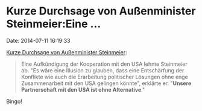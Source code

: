 Kurze Durchsage von Außenminister Steinmeier:Eine \...
======================================================

Date: 2014-07-11 16:19:33

[Kurze Durchsage von Außenminister
Steinmeier](http://www.tagesschau.de/inland/spionageaffaere-110.html):

> Eine Aufkündigung der Kooperation mit den USA lehnte Steinmeier ab.
> \"Es wäre eine Illusion zu glauben, dass eine Entschärfung der
> Konflikte wie auch die Erarbeitung politischer Lösungen ohne enge
> Zusammenarbeit mit den USA gelingen könnte\", erklärte er. \"**Unsere
> Partnerschaft mit den USA ist ohne Alternative**.\"

Bingo!
